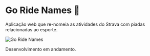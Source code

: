 # Go Ride Names 🚴

Aplicação web que re-nomeia as atividades do Strava com piadas relacionadas ao esporte.

![Go Ride Names](resources/image.png)

Desenvolvimento em andamento.
